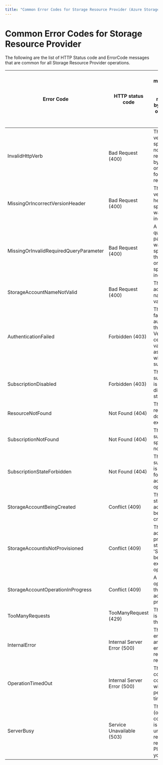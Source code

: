 ```yaml
---
title: "Common Error Codes for Storage Resource Provider (Azure Storage)"
---
```

# Common Error Codes for Storage Resource Provider

The following are the list of HTTP Status code and ErrorCode messages that are common for all Storage Resource Provider operations.

| Error Code                             | HTTP status code              | User messageverb specified was not recognized by the server or isn’t valid for this resource.|
|----------------------------------------|-------------------------------|-----------------------------------------------------------------------------------------------------------------------------------|
| InvalidHttpVerb                        | Bad Request (400)           | The HTTP verb specified was not recognized by the server or isn’t valid for this resource.|
| MissingOrIncorrectVersionHeader        | Bad Request (400)           | The versioning header is not specified or was specified incorrectly.|
| MissingOrInvalidRequiredQueryParameter | Bad Request (400)           | A required query parameter was not specified for this request or was specified incorrectly. |
| StorageAccountNameNotValid             | Bad Request (400)           | The specified account name is not valid. |
| AuthenticationFailed                   | Forbidden (403)             | The server failed to authenticate the request. Verify that the certificate is valid and is associated with this subscription. |
| SubscriptionDisabled                   | Forbidden (403)             | The subscription is in a disabled state. |
| ResourceNotFound                       | Not Found (404)             | The specified resource does not exist. |
| SubscriptionNotFound                   | Not Found (404)             | The subscription specified is not found. |
| SubscriptionStateForbidden             | Not Found (404)             | The subscription is not ready for storage account operations. |
| StorageAccountBeingCreated             | Conflict (409)              | This specified storage account is being created. |
| StorageAccountIsNotProvisioned         | Conflict (409)              | The storage account provisioning state must be 'Succeeded' before executing the operation. |
| StorageAccountOperationInProgress      | Conflict (409)              | A write operation for the storage account is in progress. |
| TooManyRequests                        | TooManyRequest (429)        | The request is being throttled. |
| InternalError                          | Internal Server Error (500) | The server encountered an internal error. Please retry the request. |
| OperationTimedOut                      | Internal Server Error (500) | The operation could not be completed within the permitted time. |
| ServerBusy                             | Service Unavailable (503)   | The server (or an internal component) is currently unavailable to receive requests. Please retry your request. |
